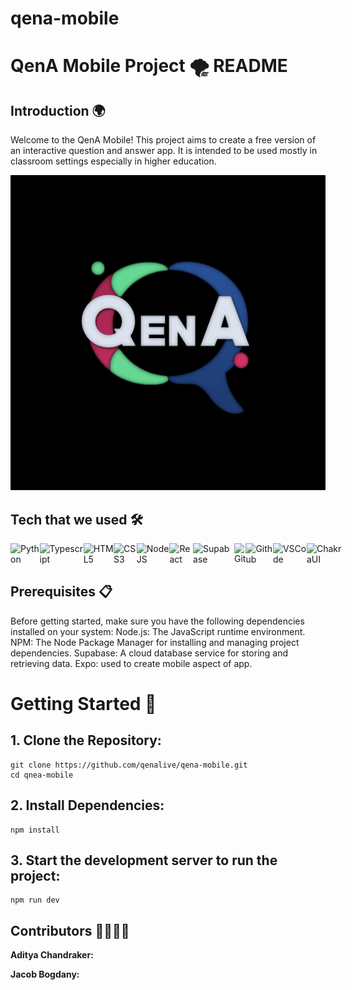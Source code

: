 # qena-mobile

# QenA Mobile Project 🌪️ README

## Introduction 🌍
Welcome to the QenA Mobile! This project aims to create a free version of an interactive question and answer app. It is intended to be used mostly in classroom settings especially in higher education.

![Alt text](image.png)
## Tech that we used 🛠️
<div style="display:flex">
<img alt="Python" src="https://img.shields.io/badge/Python-FFD43B?style=for-the-badge&logo=python&logoColor=blue">
<img alt="Typescript" src="https://img.shields.io/badge/TypeScript-00BFFF?style=for-the-badge&logo=Typescript&logoColor=F7DF1E">
<img alt="HTML5" src="https://img.shields.io/badge/html5%20-%23E34F26.svg?&style=for-the-badge&logo=html5&logoColor=white"/>
<img alt="CSS3" src="https://img.shields.io/badge/css3%20-%231572B6.svg?&style=for-the-badge&logo=css3&logoColor=white"/>
<img alt="NodeJS" src="https://img.shields.io/badge/node.js%20-%2343853D.svg?&style=for-the-badge&logo=node.js&logoColor=white"/>
<img alt="React" src="https://img.shields.io/badge/React-20232A?style=for-the-badge&logo=react&logoColor=61DAFB">
<img alt="Supabase" src="https://img.shields.io/badge/supabase-32CD32?style=for-the-badge&logo=supabase&logoColor=white">
<img alt="Git" src="https://img.shields.io/badge/GIT-E44C30?style=for-the-badge&logo=git&logoColor=white">
<img alt="Github" src="https://img.shields.io/badge/GitHub-100000?style=for-the-badge&logo=github&logoColor=white">
<img alt="VSCode" src="https://img.shields.io/badge/VSCode-0078D4?style=for-the-badge&logo=visual%20studio%20code&logoColor=white">
<img alt="ChakraUI" src="https://img.shields.io/badge/ChakraUI-90EE90?style=for-the-badge&logo=ChakraUI&logoColor=white">
</div>

## Prerequisites 📋

Before getting started, make sure you have the following dependencies installed on your system:
Node.js: The JavaScript runtime environment.
NPM: The Node Package Manager for installing and managing project dependencies.
Supabase: A cloud database service for storing and retrieving data.
Expo: used to create mobile aspect of app.

# Getting Started 🚀
## 1. Clone the Repository:
```
git clone https://github.com/qenalive/qena-mobile.git
cd qnea-mobile
```

## 2. Install Dependencies:
```
npm install
```

## 3. Start the development server to run the project:
```
npm run dev
```


## Contributors 👨‍🎓👩‍🎓


**Aditya Chandraker:** 

**Jacob Bogdany:** 




